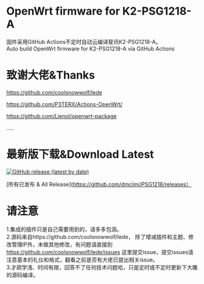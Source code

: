 
# OpenWrt firmware for K2-PSG1218-A
固件采用GitHub Actions不定时自动云编译斐讯K2-PSG1218-A。  
Auto build OpenWrt firmware for K2-PSG1218-A via GitHub Actions

# 致谢大佬&Thanks

https://github.com/coolsnowwolf/lede

https://github.com/P3TERX/Actions-OpenWrt/

https://github.com/Lienol/openwrt-package

.....



# 最新版下载&Download Latest
[![GitHub release (latest by date)](https://img.shields.io/github/v/release/dmcimi/PSG1218?style=for-the-badge&label=Download)](https://github.com/dmcimi/PSG1218/releases/latest)


[所有已发布 & All Release](https://github.com/dmcimi/PSG1218/releases）

# 请注意
1.集成的插件只是自己需要用到的，请多多包涵。  
2.源码来自https://github.com/coolsnowwolf/lede，
除了增减插件和主题、修改管理IP外，未做其他修改，有问题请直接到
https://github.com/coolsnowwolf/lede/issues 这里提交issue，提交issues请注意基本的礼仪和格式，翻看之前是否有大佬已提出相关issue。  
3.才疏学浅、时间有限，回答不了任何技术问题哈，只是定时或不定时更新下大雕的源码编译。
